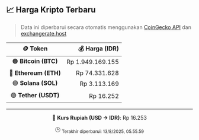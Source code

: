 

<!-- HARGA_KRIPTO -->
## 📈 Harga Kripto Terbaru

> Data ini diperbarui secara otomatis menggunakan [CoinGecko API](https://www.coingecko.com/) dan [exchangerate.host](https://exchangerate.host/)

<div align="center">

| 🪙 Token | 💰 Harga (IDR) |
|:------:|---------------:|
| 🟠 **Bitcoin (BTC)**   | Rp 1.949.169.155 |
| 🔵 **Ethereum (ETH)**  | Rp 74.331.628 |
| 🟣 **Solana (SOL)**    | Rp 3.113.169 |
| 🟢 **Tether (USDT)**   | Rp 16.252 |

---

💱 **Kurs Rupiah (USD → IDR)**: Rp 16.253

🕒 <sub>Terakhir diperbarui: 13/8/2025, 05.55.59</sub>

</div>
<!-- /HARGA_KRIPTO -->